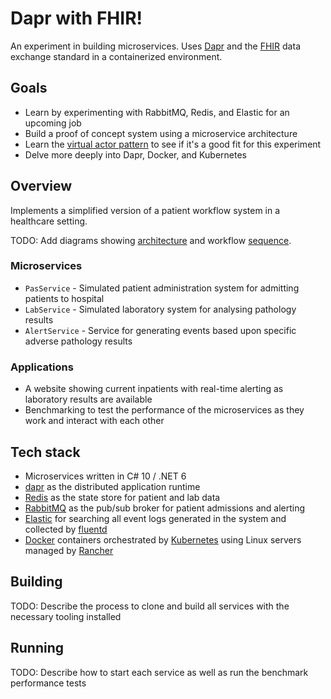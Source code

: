 # Dapr with FHIR!

An experiment in building microservices. Uses [Dapr](dapr.io) and the [FHIR](https://hl7.org/fhir/) data exchange standard in a containerized environment.

## Goals

- Learn by experimenting with RabbitMQ, Redis, and Elastic for an upcoming job
- Build a proof of concept system using a microservice architecture
- Learn the [virtual actor pattern](https://docs.microsoft.com/en-us/dotnet/architecture/dapr-for-net-developers/actors) to see if it's a good fit for this experiment
- Delve more deeply into Dapr, Docker, and Kubernetes

## Overview

Implements a simplified version of a patient workflow system in a healthcare setting.

TODO: Add diagrams showing [architecture](https://docs.microsoft.com/en-us/dotnet/architecture/dapr-for-net-developers/media/the-world-is-distributed/distributed-design.png) and workflow [sequence](https://docs.microsoft.com/en-us/dotnet/architecture/dapr-for-net-developers/media/sample-application/sequence.png).

### Microservices

- `PasService` - Simulated patient administration system for admitting patients to hospital
- `LabService` - Simulated laboratory system for analysing pathology results
- `AlertService` - Service for generating events based upon specific adverse pathology results

### Applications

- A website showing current inpatients with real-time alerting as laboratory results are available
- Benchmarking to test the performance of the microservices as they work and interact with each other

## Tech stack
- Microservices written in C# 10 / .NET 6
- [dapr](https://docs.dapr.io/concepts/overview/) as the distributed application runtime
- [Redis](https://docs.dapr.io/reference/components-reference/supported-state-stores/setup-redis/) as the state store for patient and lab data
- [RabbitMQ](https://docs.dapr.io/reference/components-reference/supported-pubsub/setup-rabbitmq/) as the pub/sub broker for patient admissions and alerting
- [Elastic](https://docs.dapr.io/operations/monitoring/logging/fluentd/) for searching all event logs generated in the system and collected by [fluentd](https://www.fluentd.org/)
- [Docker](https://docs.dapr.io/operations/hosting/self-hosted/self-hosted-with-docker/) containers orchestrated by [Kubernetes](https://docs.dapr.io/operations/hosting/kubernetes/kubernetes-overview/) using Linux servers managed by [Rancher](https://rancher.com/why-rancher)

## Building

TODO: Describe the process to clone and build all services with the necessary tooling installed 

## Running

TODO: Describe how to start each service as well as run the benchmark performance tests

